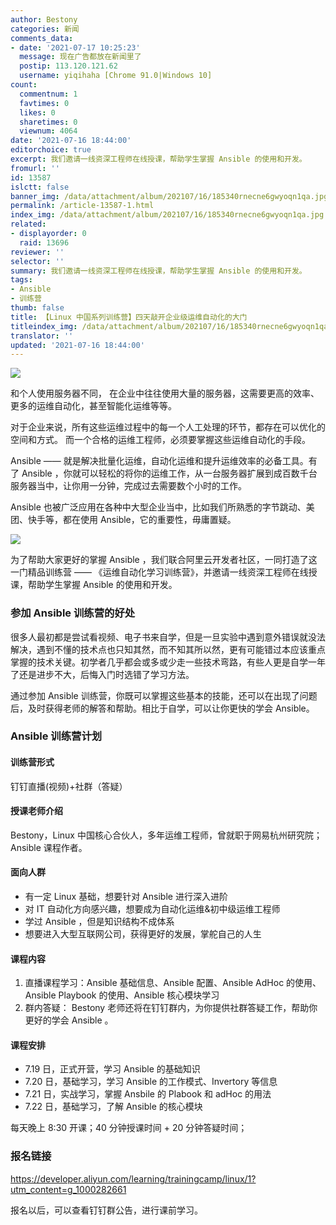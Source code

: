 ```yaml
---
author: Bestony
categories: 新闻
comments_data:
- date: '2021-07-17 10:25:23'
  message: 现在广告都放在新闻里了
  postip: 113.120.121.62
  username: yiqihaha [Chrome 91.0|Windows 10]
count:
  commentnum: 1
  favtimes: 0
  likes: 0
  sharetimes: 0
  viewnum: 4064
date: '2021-07-16 18:44:00'
editorchoice: true
excerpt: 我们邀请一线资深工程师在线授课，帮助学生掌握 Ansible 的使用和开发。
fromurl: ''
id: 13587
islctt: false
banner_img: /data/attachment/album/202107/16/185340rnecne6gwyoqn1qa.jpg
permalink: /article-13587-1.html
index_img: /data/attachment/album/202107/16/185340rnecne6gwyoqn1qa.jpg
related:
- displayorder: 0
  raid: 13696
reviewer: ''
selector: ''
summary: 我们邀请一线资深工程师在线授课，帮助学生掌握 Ansible 的使用和开发。
tags:
- Ansible
- 训练营
thumb: false
title: 【Linux 中国系列训练营】四天敲开企业级运维自动化的大门
titleindex_img: /data/attachment/album/202107/16/185340rnecne6gwyoqn1qa.jpg
translator: ''
updated: '2021-07-16 18:44:00'
---
```


![](/data/attachment/album/202107/16/185340rnecne6gwyoqn1qa.jpg)


和个人使用服务器不同， 在企业中往往使用大量的服务器，这需要更高的效率、更多的运维自动化，甚至智能化运维等等。


对于企业来说，所有这些运维过程中的每一个人工处理的环节，都存在可以优化的空间和方式。 而一个合格的运维工程师，必须要掌握这些运维自动化的手段。


Ansible —— 就是解决批量化运维，自动化运维和提升运维效率的必备工具。有了 Ansible ，你就可以轻松的将你的运维工作，从一台服务器扩展到成百数千台服务器当中，让你用一分钟，完成过去需要数个小时的工作。


Ansible 也被广泛应用在各种中大型企业当中，比如我们所熟悉的字节跳动、美团、快手等，都在使用 Ansible，它的重要性，毋庸置疑。 


![](/data/attachment/album/202107/16/185725drkmtbb80b5uw8a5.jpg)


为了帮助大家更好的掌握 Ansible ，我们联合阿里云开发者社区，一同打造了这一门精品训练营 —— 《运维自动化学习训练营》，并邀请一线资深工程师在线授课，帮助学生掌握 Ansible 的使用和开发。


### 参加 Ansible 训练营的好处


很多人最初都是尝试看视频、电子书来自学，但是一旦实验中遇到意外错误就没法解决，遇到不懂的技术点也只知其然，而不知其所以然，更有可能错过本应该重点掌握的技术关键。初学者几乎都会或多或少走一些技术弯路，有些人更是自学一年了还是进步不大，后悔入门时选错了学习方法。


通过参加 Ansible 训练营，你既可以掌握这些基本的技能，还可以在出现了问题后，及时获得老师的解答和帮助。相比于自学，可以让你更快的学会 Ansible。


### Ansible 训练营计划


#### 训练营形式


钉钉直播(视频)+社群（答疑）


#### 授课老师介绍


Bestony，Linux 中国核心合伙人，多年运维工程师，曾就职于网易杭州研究院；Ansible 课程作者。


#### 面向人群


* 有一定 Linux 基础，想要针对 Ansible 进行深入进阶
* 对 IT 自动化方向感兴趣，想要成为自动化运维&初中级运维工程师
* 学过 Ansible ，但是知识结构不成体系
* 想要进入大型互联网公司，获得更好的发展，掌舵自己的人生


#### 课程内容


1. 直播课程学习：Ansible 基础信息、Ansible 配置、Ansible AdHoc 的使用、Ansible Playbook 的使用、Ansible 核心模块学习
2. 群内答疑： Bestony 老师还将在钉钉群内，为你提供社群答疑工作，帮助你更好的学会 Ansible 。


#### 课程安排


* 7.19 日，正式开营，学习 Ansible 的基础知识
* 7.20 日，基础学习，学习 Ansible 的工作模式、Invertory 等信息
* 7.21 日，实战学习，掌握 Ansbile 的 Plabook 和 adHoc 的用法
* 7.22 日，基础学习，了解 Ansible 的核心模块


每天晚上 8:30 开课；40 分钟授课时间 + 20 分钟答疑时间；


### 报名链接


<https://developer.aliyun.com/learning/trainingcamp/linux/1?utm_content=g_1000282661>


报名以后，可以查看钉钉群公告，进行课前学习。